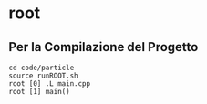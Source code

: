 # root
## Per la Compilazione del Progetto
```
cd code/particle
source runROOT.sh
root [0] .L main.cpp
root [1] main()
```
